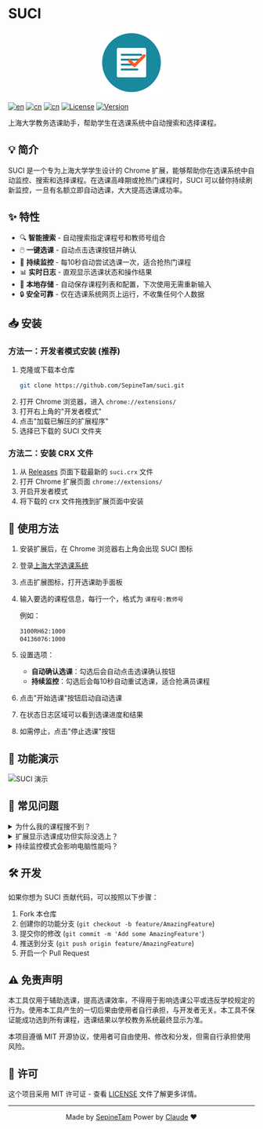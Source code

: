 # SUCI

<p align="center">
  <img src="../../../src/img/icons.svg" width="128" height="128" alt="SUCI Logo">
</p>

[![en](https://img.shields.io/badge/lang-English-red.svg)](../../../README.md)
[![cn](https://img.shields.io/badge/语言-中文-yellow.svg)](README.md)
[![cn](https://img.shields.io/badge/come-Español-purple.svg)](../sp/README.md)
[![License](https://img.shields.io/badge/License-MIT-blue.svg)](https://opensource.org/licenses/MIT)
[![Version](https://img.shields.io/badge/version-0.0.1-brightgreen.svg)](https://github.com/SepineTam/suci/releases)

上海大学教务选课助手，帮助学生在选课系统中自动搜索和选择课程。

## 💡 简介

SUCI 是一个专为上海大学学生设计的 Chrome 扩展，能够帮助你在选课系统中自动监控、搜索和选择课程。在选课高峰期或抢热门课程时，SUCI 可以替你持续刷新监控，一旦有名额立即自动选课，大大提高选课成功率。

## ✨ 特性

- 🔍 **智能搜索** - 自动搜索指定课程号和教师号组合
- 🖱️ **一键选课** - 自动点击选课按钮并确认
- 🔄 **持续监控** - 每10秒自动尝试选课一次，适合抢热门课程
- 📊 **实时日志** - 直观显示选课状态和操作结果
- 💾 **本地存储** - 自动保存课程列表和配置，下次使用无需重新输入
- 🔒 **安全可靠** - 仅在选课系统网页上运行，不收集任何个人数据

## 📥 安装

### 方法一：开发者模式安装 (推荐)

1. 克隆或下载本仓库
   ```bash
   git clone https://github.com/SepineTam/suci.git
   ```
2. 打开 Chrome 浏览器，进入 `chrome://extensions/`
3. 打开右上角的"开发者模式"
4. 点击"加载已解压的扩展程序"
5. 选择已下载的 SUCI 文件夹

### 方法二：安装 CRX 文件

1. 从 [Releases](https://github.com/SepineTam/suci/releases) 页面下载最新的 `suci.crx` 文件
2. 打开 Chrome 扩展页面 `chrome://extensions/`
3. 开启开发者模式
4. 将下载的 crx 文件拖拽到扩展页面中安装

## 🚀 使用方法

1. 安装扩展后，在 Chrome 浏览器右上角会出现 SUCI 图标
2. 登录[上海大学选课系统](https://jwxk.shu.edu.cn/)
3. 点击扩展图标，打开选课助手面板
4. 输入要选的课程信息，每行一个，格式为 `课程号:教师号`
   
   例如：
   ```
   3100RH62:1000
   04136076:1000
   ```
5. 设置选项：
   - **自动确认选课**：勾选后会自动点击选课确认按钮
   - **持续监控**：勾选后会每10秒自动重试选课，适合抢满员课程
6. 点击"开始选课"按钮启动自动选课
7. 在状态日志区域可以看到选课进度和结果
8. 如需停止，点击"停止选课"按钮

## 📝 功能演示

![SUCI 演示](https://via.placeholder.com/640x360?text=SUCI+功能演示) <!-- 可以替换为实际的截图或 GIF -->

## 🔧 常见问题

<details>
<summary>为什么我的课程搜不到？</summary>
<p>请确认课程号和教师号是否正确，也可能是该课程不在当前选课阶段。</p>
</details>

<details>
<summary>扩展显示选课成功但实际没选上？</summary>
<p>可能是课程已满或与已选课程时间冲突，请查看选课系统给出的具体提示。</p>
</details>

<details>
<summary>持续监控模式会影响电脑性能吗？</summary>
<p>持续监控只会每10秒进行一次操作，对性能影响很小。在不使用时可以点击停止按钮关闭。</p>
</details>

## 🛠️ 开发

如果你想为 SUCI 贡献代码，可以按照以下步骤：

1. Fork 本仓库
2. 创建你的功能分支 (`git checkout -b feature/AmazingFeature`)
3. 提交你的修改 (`git commit -m 'Add some AmazingFeature'`)
4. 推送到分支 (`git push origin feature/AmazingFeature`)
5. 开启一个 Pull Request

## ⚠️ 免责声明

本工具仅用于辅助选课，提高选课效率，不得用于影响选课公平或违反学校规定的行为。使用本工具产生的一切后果由使用者自行承担，与开发者无关。本工具不保证能成功选到所有课程，选课结果以学校教务系统最终显示为准。

本项目遵循 MIT 开源协议，使用者可自由使用、修改和分发，但需自行承担使用风险。

## 📜 许可

这个项目采用 MIT 许可证 - 查看 [LICENSE](LICENSE) 文件了解更多详情。

---

<p align="center">
  Made by <a href="https://github.com/SepineTam">SepineTam</a> Power by <a href="https://claude.ai/">Claude</a> ❤️
</p>
